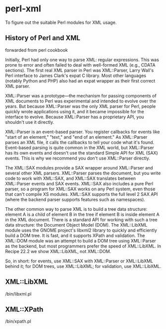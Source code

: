 # perl-xml
To figure out the suitable Perl modules for XML usage.

## History of Perl and XML
forwarded from perl cookbook

Initially, Perl had only one way to parse XML: regular expressions. This was
prone to error and often failed to deal with well-formed XML (e.g., CDATA
sections). The first real XML parser in Perl was XML::Parser, Larry Wall's Perl
interface to James Clark's expat C library. Most other languages (notably
Python and PHP) also had an expat wrapper as their first correct XML parser.

XML::Parser was a prototype—the mechanism for passing components of XML
documents to Perl was experimental and intended to evolve over the years. But
because XML::Parser was the only XML parser for Perl, people quickly wrote
applications using it, and it became impossible for the interface to evolve.
Because XML::Parser has a proprietary API, you shouldn't use it directly.

XML::Parser is an event-based parser. You register callbacks for events like
"start of an element," "text," and "end of an element." As XML::Parser parses
an XML file, it calls the callbacks to tell your code what it's found.
Event-based parsing is quite common in the XML world, but XML::Parser has its
own events and doesn't use the standard Simple API for XML (SAX) events. This
is why we recommend you don't use XML::Parser directly.

The XML::SAX modules provide a SAX wrapper around XML::Parser and several other
XML parsers. XML::Parser parses the document, but you write code to work with
XML::SAX, and XML::SAX translates between XML::Parser events and SAX events.
XML::SAX also includes a pure Perl parser, so a program for XML::SAX works on
any Perl system, even those that can't compile XS modules. XML::SAX supports
the full level 2 SAX API (where the backend parser supports features such as
namespaces).

The other common way to parse XML is to build a tree data structure: element
A is a child of element B in the tree if element B is inside element A in the
XML document. There is a standard API for working with such a tree data
structure: the Document Object Model (DOM). The XML::LibXML module uses the
GNOME project's libxml2 library to quickly and efficiently build a DOM tree. It
is fast, and it supports XPath and validation. The XML::DOM module was an
attempt to build a DOM tree using XML::Parser as the backend, but most
programmers prefer the speed of XML::LibXML. In Recipe 22.2 we show
XML::LibXML, not XML::DOM.

So, in short: for events, use XML::SAX with XML::Parser or XML::LibXML behind
it; for DOM trees, use XML::LibXML; for validation, use XML::LibXML.

## XML::LibXML
/bin/libxml.pl

## XML::XPath
/bin/xpath.pl

